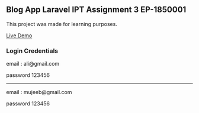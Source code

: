 
## Blog App Laravel IPT Assignment 3 EP-1850001

This project was made for learning purposes.

<a href="http://appflexion.com/ipt_blog/login">Live Demo</a>
<h3>Login Credentials</h3>
<p> email : ali@gmail.com </p>
<p> password 123456 </p>

<hr>
<p> email : mujeeb@gmail.com </p>
<p> password 123456 </p>

